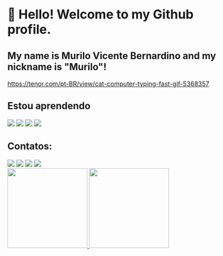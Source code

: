 # 👋 Hello! Welcome to my Github profile.
## My name is Murilo Vicente Bernardino and my nickname is "Murilo"!

https://tenor.com/pt-BR/view/cat-computer-typing-fast-gif-5368357

## Estou aprendendo

<img src="https://cdn.jsdelivr.net/gh/devicons/devicon@latest/icons/javascript/javascript-original.svg" />
<img src="https://cdn.jsdelivr.net/gh/devicons/devicon@latest/icons/dotnetcore/dotnetcore-original.svg" />
<img src="https://cdn.jsdelivr.net/gh/devicons/devicon@latest/icons/csharp/csharp-original.svg" />
<img src="https://cdn.jsdelivr.net/gh/devicons/devicon@latest/icons/github/github-original-wordmark.svg" />

## Contatos:

<div>
<a href="[https://instagram.com/seu-usuário-instagram-aqui](https://www.instagram.com/murilo_bernardino/)" target="_blank"><img loading="lazy" src="https://img.shields.io/badge/-Instagram-%23E4405F?style=for-the-badge&logo=instagram&logoColor=white" target="_blank"></a>
<a href="https://www.twitch.tv/seu-usuário-aqui" target="_blank"><img loading="lazy" src="https://img.shields.io/badge/Twitch-9146FF?style=for-the-badge&logo=twitch&logoColor=white" target="_blank"></a>
<a href = "mailto:murilovbernardino@icloud.com"><img loading="lazy" src="https://img.shields.io/badge/Outlook-3D85C6?style=for-the-badge&logo=outlook&logoColor=white" target="_blank"></a>
<a href="[https://www.linkedin.com/in/seu-usuário-linkedln-aqui](https://www.linkedin.com/in/murilo-vicente-bernardino-8b99ab156/)" target="_blank"><img loading="lazy" src="https://img.shields.io/badge/-LinkedIn-%230077B5?style=for-the-badge&logo=linkedin&logoColor=white" target="_blank"></a>   
</div>

<div>
<a href="https://github.com/seu-usuário-aqui">
<img loading="lazy" height="180em" src="https://github-readme-stats.vercel.app/api/top-langs/?username=seu-usuário-aqui&layout=compact&langs_count=7&theme=dracula"/>
<img loading="lazy" height="180em" src="https://github-readme-stats.vercel.app/api?username=seu-usuário-aqui&show_icons=true&theme=dracula&include_all_commits=true&count_private=true"/>
</div>
         
